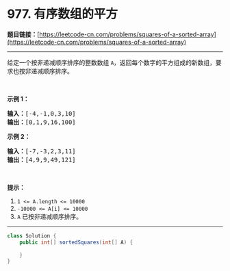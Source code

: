 # 977. 有序数组的平方

**题目链接：**[https://leetcode-cn.com/problems/squares-of-a-sorted-array](https://leetcode-cn.com/problems/squares-of-a-sorted-array)

---

<div class="content__1Y2H">
 <div class="notranslate">
  <p>给定一个按非递减顺序排序的整数数组 <code>A</code>，返回每个数字的平方组成的新数组，要求也按非递减顺序排序。</p> 
  <p>&nbsp;</p> 
  <p><strong>示例 1：</strong></p> 
  <pre class="language-text"><strong>输入：</strong>[-4,-1,0,3,10]
<strong>输出：</strong>[0,1,9,16,100]
</pre> 
  <p><strong>示例 2：</strong></p> 
  <pre class="language-text"><strong>输入：</strong>[-7,-3,2,3,11]
<strong>输出：</strong>[4,9,9,49,121]
</pre> 
  <p>&nbsp;</p> 
  <p><strong>提示：</strong></p> 
  <ol> 
   <li><code>1 &lt;= A.length &lt;= 10000</code></li> 
   <li><code>-10000 &lt;= A[i] &lt;= 10000</code></li> 
   <li><code>A</code>&nbsp;已按非递减顺序排序。</li> 
  </ol> 
 </div>
</div>

---

```java
class Solution {
    public int[] sortedSquares(int[] A) {
        
    }
}
```